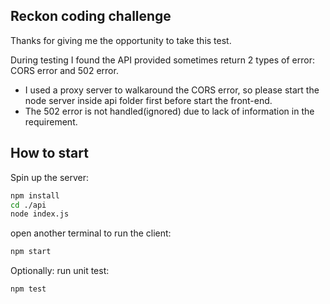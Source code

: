 ## Reckon coding challenge

Thanks for giving me the opportunity to take this test.

During testing I found the API provided sometimes return 2 types of error: CORS error and 502 error.

- I used a proxy server to walkaround the CORS error, so please start the node server inside api folder first before start the front-end.
- The 502 error is not handled(ignored) due to lack of information in the requirement.

## How to start

Spin up the server:

```bash
npm install
cd ./api
node index.js
```

open another terminal to run the client:

```bash
npm start
```

Optionally: run unit test:

```bash
npm test
```

